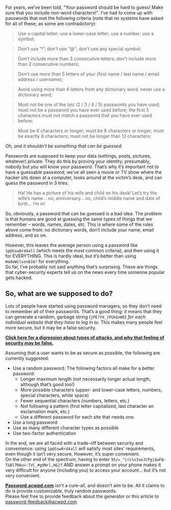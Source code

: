 For years, we’ve been told, "Your password should be hard to guess! Make sure that you include non-word characters!". I’ve had to come up with passwords that met the following criteria (note that no systems have asked for all of these; as some are contradictory):
> Use a capital letter; use a lower-case letter; use a number; use a symbol;  

> Don't use “!”; don't use “@”; don't use any special symbol;  

> Don't include more than 3 consecutive letters; don't include more than 2 consecutive numbers;  

> Don't use more than 5 letters of your (first name / last name / email address / username);  

> Avoid using more than 4 letters from any dictionary word; never use a dictionary word;  

> Must not be one of the last (2 / 3 / 4 / 5) passwords you have used; must not be a password you have ever used before; the first 5 characters must not match a password that you have ever used before;  

> Must be 6 characters or longer; must be 8 characters or longer; must be exactly 8 characters; must not be longer than 12 characters;  

*Oh, and it shouldn’t be something that can be guessed.*

Passwords are supposed to keep your data (settings, posts, pictures, whatever) private. They do this by proving your identity; presumably, nobody but you will know your password. That’s why it’s important not to have a guessable password; we’ve all seen a movie or TV show where the hacker sits down at a computer, looks around at the victim’s desk, and can guess the password in 3 tries.  
> Ha! He has a picture of his wife and child on his desk! Let’s try the wife’s name… no, anniversary… no, child’s middle name and date of birth… I’m in!

So, obviously, a password that can be guessed is a bad idea. The problem is that humans are good at guessing the same types of things that we remember – words, names, dates, etc. This is where some of the rules above come from: no dictionary words, don’t include your name, email address, and so on.

However, this leaves the average person using a password like `1p@Ssw0rd4all` (which meets the most common criteria), and then using it for EVERYTHING. This is hardly ideal, but it’s better than using `WadeWilson616!` for everything.  
So far, I’ve probably not said anything that’s surprising. These are things that cyber-security experts tell us on the news every time someone popular gets hacked. 

## So, what are we supposed to do?

Lots of people have started using password managers, so they don’t need to remember all of their passwords. That’s a good thing: it means that they can generate a random, garbage string (`jPE?YX_)PUkGnW5`) *for each individual website that they have to log in to*. This makes many people feel more secure, but it may be a false security.

**[Click here for a digression about types of attacks, and why that feeling of security may be false.](/digression-about-attacks)**

Assuming that a user wants to be as secure as possible, the following are currently suggested:

* Use a random password. The following factors all make for a better password:  
  * Longer maximum length (not necessarily longer actual length, although that’s good too!)  
  * More possible characters (upper- and lower-case letters, numbers, special characters, white space)  
  * Fewer sequential characters (numbers, letters, etc.)  
  * Not following a pattern (first letter capitalized, last character an exclamation mark, etc.)  
  * Use a different password for each site that needs one.  
* Use a long password  
* Use as many different character types as possible  
* Use two-factor authentication  

In the end, we are all faced with a trade-off between security and convenience: using `1p@Ssw0rd4all` will satisfy most sites’ requirements, even though it isn’t very secure. However, it’s super convenient.  
On the other end of the spectrum, having to enter `95/=_^i(L%sIoeJCPg]$wFQ-T&8l7R6u=:TVC_#gdNrl,H&]f` AND answer a prompt on your phone makes it very difficult for anyone (including you) to access your account… but it’s not very convenient.

**[Password.acwpd.com](http://password.acwpd.com)** isn’t a cure-all, and doesn’t aim to be. All it claims to do is provide customizable, truly random passwords.  
Please feel free to provide feedback about the generator or this article to password-feedback@acwpd.com. 
